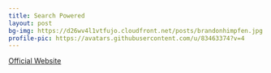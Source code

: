 ```yaml
---	
title: Search Powered
layout: post	
bg-img: https://d26wv4l1vtfujo.cloudfront.net/posts/brandonhimpfen.jpg
profile-pic: https://avatars.githubusercontent.com/u/83463374?v=4
---	
```


  <div class="links">	
    <a href="https://clicksrv.net/r" class="btn btn-outline-secondary btn-lg btn-block">Official Website</a>
  </div>

